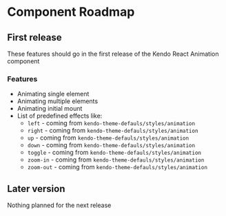 # Component Roadmap

## First release

These features should go in the first release of the Kendo React Animation component

### Features

- Animating single element
- Animating multiple elements
- Animating initial mount
- List of predefined effects like:
    - `left` - coming from `kendo-theme-defauls/styles/animation`
    - `right` - coming from `kendo-theme-defauls/styles/animation`
    - `up` - coming from `kendo-theme-defauls/styles/animation`
    - `down` - coming from `kendo-theme-defauls/styles/animation`
    - `toggle` - coming from `kendo-theme-defauls/styles/animation`
    - `zoom-in` - coming from `kendo-theme-defauls/styles/animation`
    - `zoom-out` - coming from `kendo-theme-defauls/styles/animation`

## Later version

Nothing planned for the next release
